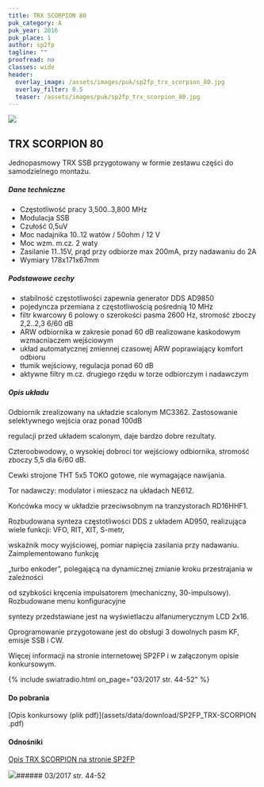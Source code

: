 ```yaml
---
title: TRX SCORPION 80
puk_category: A
puk_year: 2016
puk_place: 1
author: sp2fp
tagline: ""
proofread: no
classes: wide
header:
  overlay_image: /assets/images/puk/sp2fp_trx_scorpion_80.jpg
  overlay_filter: 0.5
  teaser: /assets/images/puk/sp2fp_trx_scorpion_80.jpg
---
```






 



![](assets/data/img/projects/2016-1-0.jpg) 



TRX SCORPION 80
---------------





 Jednopasmowy TRX SSB przygotowany w formie zestawu części do samodzielnego montażu.




##### Dane techniczne




* Częstotliwość pracy 3,500..3,800 MHz
* Modulacja SSB
* Czułość 0,5uV
* Moc nadajnika 10..12 watów / 50ohm / 12 V
* Moc wzm. m.cz. 2 waty
* Zasilanie 11..15V, prąd przy odbiorze max 200mA, przy nadawaniu do 2A
* Wymiary 178x171x67mm




##### Podstawowe cechy




* stabilność częstotliwości zapewnia generator DDS AD9850
* pojedyncza przemiana z częstotliwością pośrednią 10 MHz
* filtr kwarcowy 6 polowy o szerokości pasma 2600 Hz, stromość zboczy 2,2..2,3 6/60 dB
* ARW odbiornika w zakresie ponad 60 dB realizowane kaskodowym wzmacniaczem wejściowym
* układ automatycznej zmiennej czasowej ARW poprawiający komfort odbioru
* tłumik wejściowy, regulacja ponad 60 dB
* aktywne filtry m.cz. drugiego rzędu w torze odbiorczym i nadawczym




##### Opis układu




 Odbiornik zrealizowany na układzie scalonym MC3362. Zastosowanie selektywnego wejścia oraz ponad 100dB

 regulacji przed układem scalonym, daje bardzo dobre rezultaty.

 Czteroobwodowy, o wysokiej dobroci tor wejściowy odbiornika, stromość zboczy 5,5 dla 6/60 dB.

 Cewki strojone THT 5x5 TOKO gotowe, nie wymagające nawijania.






 Tor nadawczy: modulator i mieszacz na układach NE612.

 Końcówka mocy w układzie przeciwsobnym na tranzystorach RD16HHF1.






 Rozbudowana synteza częstotliwości DDS z układem AD950, realizująca wiele funkcji: VFO, RIT, XIT, S-metr,

 wskaźnik mocy wyjściowej, pomiar napięcia zasilania przy nadawaniu. Zaimplementowano funkcję

 „turbo enkoder”, polegającą na dynamicznej zmianie kroku przestrajania w zależności

 od szybkości kręcenia impulsatorem (mechaniczny, 30-impulsowy). Rozbudowane menu konfiguracyjne

 syntezy przedstawiane jest na wyświetlaczu alfanumerycznym LCD 2x16.

 Oprogramowanie przygotowane jest do obsługi 3 dowolnych pasm KF, emisje SSB i CW.












Więcej informacji na stronie internetowej SP2FP i w załączonym opisie konkursowym.


{% include swiatradio.html on_page="03/2017 str. 44-52" %}


#### Do pobrania

[Opis konkursowy (plik pdf)](assets/data/download/SP2FP_TRX-SCORPION .pdf)




#### Odnośniki

[Opis TRX SCORPION na stronie SP2FP](http://sp2fp.profimot.pl/scorpionCW/SCORPION80CW_SSB.html)

 



![](assets/img/logo/sr_logo_s.jpg)###### 03/2017 str. 44-52

 





 


